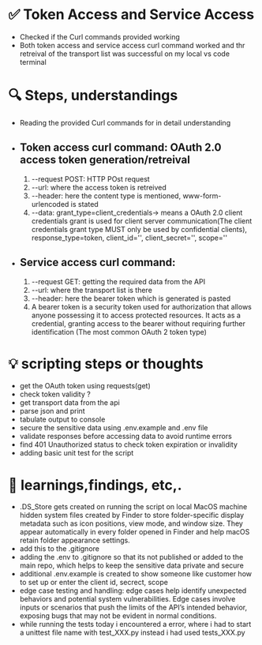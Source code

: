 # ✅ Token Access and Service Access
- Checked if the Curl commands provided working 
- Both token access and service access curl command worked and thr retreival of the transport list was successful on my local vs code terminal

# 🔍 Steps, understandings
- Reading the provided Curl commands for in detail understanding 
- ## Token access curl command: OAuth 2.0 access token generation/retreival 
    1. --request POST: HTTP POst request
    2. --url: where the access token is retreived 
    3. --header: here the content type is mentioned, www-form-urlencoded is stated
    4. --data: grant_type=client_credentials-> means a OAuth 2.0 client credentials grant is used for client server communication(The client credentials grant type MUST only be used by confidential clients), response_type=token, client_id='', client_secret='',  scope=''
- ## Service access curl command:    
    1. --request GET: getting the required data from the API
    2. --url: where the transport list is there
    3. --header: here the bearer token which is generated is pasted
    4. A bearer token is a security token used for authorization that allows anyone possessing it to access protected resources. It acts as a credential, granting access to the bearer without requiring further identification (The most common OAuth 2 token type)

# 💡 scripting steps or thoughts
- get the OAuth token using requests(get)
- check token validity ? 
- get transport data from the api 
- parse json and print
- tabulate output to console
- secure the sensitive data using .env.example and .env file
- validate responses before accessing data to avoid runtime errors
- find 401 Unauthorized status to check token expiration or invalidity
- adding basic unit test for the script

# 🧪 learnings,findings, etc,.
- .DS_Store gets created on running the script on local MacOS machine hidden system files created by Finder to store folder-specific display metadata such as icon positions, view mode, and window size. They appear automatically in every folder opened in Finder and help macOS retain folder appearance settings.
- add this to the .gitignore
- adding the .env to .gitignore so that its not published or added to the main repo, which helps to keep the sensitive data private and secure
- additional .env.example is created to show someone like customer how to set up or enter the client id, secrect, scope
- edge case testing and handling: edge cases help identify unexpected behaviors and potential system vulnerabilities. Edge cases involve inputs or scenarios that push the limits of the API’s intended behavior, exposing bugs that may not be evident in normal conditions.  
- while running the tests today i encountered a error, where i had to start a unittest file name with test_XXX.py instead i had used tests_XXX.py
